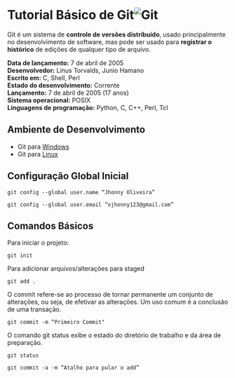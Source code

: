 # Tutorial Básico de Git![Git](https://git-scm.com/images/logo@2x.png)

Git é um sistema de **controle de versões distribuído**, usado principalmente no desenvolvimento de software, mas pode ser usado para **registrar o histórico** de edições de qualquer tipo de arquivo.

**Data de lançamento:** 7 de abril de 2005   
**Desenvolvedor:** Linus Torvalds, Junio Hamano   
**Escrito em:** C, Shell, Perl   
**Estado do desenvolvimento:** Corrente   
**Lançamento:** 7 de abril de 2005 (17 anos)   
**Sistema operacional:** POSIX   
**Linguagens de programação:** Python, C, C++, Perl, Tcl

## Ambiente de Desenvolvimento
* Git para [Windows](https://git-scm.com/download/win)
* Git para [Linux](https://git-scm.com/download/linux)

## Configuração Global Inicial

```git
git config --global user.name “Jhonny Oliveira”
```
```git
git config --global user.email “ojhonny123@gmail.com”
```
## Comandos Básicos

Para iniciar o projeto: 
```
git init
```

Para adicionar arquivos/alterações para staged
```
git add .
```
O commit refere-se ao processo de tornar permanente um conjunto de alterações, ou seja, de efetivar as alterações. Um uso comum é a conclusão de uma transação.
```
git commit -m “Primeiro Commit"
```
O comando git status exibe o estado do diretório de trabalho e da área de preparação.
```
git status
```

```
git commit -a -m “Atalho para pular o add”
```

```
```

```
```

```
```

```
```

```
```

```
```

```
```

```
```